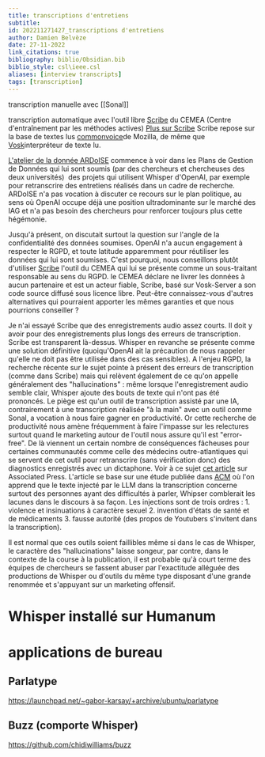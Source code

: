 ```yaml
---
title: transcriptions d'entretiens
subtitle:
id: 202211271427_transcriptions d'entretiens
author: Damien Belvèze
date: 27-11-2022
link_citations: true
bibliography: biblio/Obsidian.bib
biblio_style: csl\ieee.csl
aliases: [interview transcripts]
tags: [transcription]
---
```


transcription manuelle avec [[Sonal]]

transcription automatique avec l'outil libre [Scribe](https://scribe.cemea.org/) du CEMEA (Centre d'entraînement par les méthodes actives)
[Plus sur Scribe](https://cemea.asso.fr/salle-de-presse/la-presse-parle-des-cemea/un-logiciel-libre-100-cemea-rentre-au-sill-socle-interministeriel-de-logiciels-libres)
Scribe repose sur la base de textes lus [commonvoice](https://commonvoice.mozilla.org/fr)de Mozilla, de même que [Vosk](https://alphacephei.com/vosk/)interpréteur de texte lu. 

[L'atelier de la donnée ARDoISE](https://scienceouverte.univ-rennes.fr/atelier-rennais-de-la-donnee-information-et-soutien-aux-equipes-de-recherche "https://scienceouverte.univ-rennes.fr/atelier-rennais-de-la-donnee-information-et-soutien-aux-equipes-de-recherche") commence à voir dans les Plans de Gestion de Données qui lui sont soumis (par des chercheurs et chercheuses des deux universités)  des projets qui utilisent Whisper d'OpenAI, par exemple pour retranscrire des entretiens réalisés dans un cadre de recherche. ARDoISE n'a pas vocation à discuter ce recours sur le plan politique, au sens où OpenAI occupe déjà une position ultradominante sur le marché des IAG et n'a pas besoin des chercheurs pour renforcer toujours plus cette hégémonie. 

Jusqu'à présent, on discutait surtout la question sur l'angle de la confidentialité des données soumises. OpenAI n'a aucun engagement à respecter le RGPD, et toute latitude apparemment pour réutiliser les données qui lui sont soumises. C'est pourquoi, nous conseillons plutôt d'utiliser [Scribe](https://scribe.cemea.org/ "https://scribe.cemea.org/") l'outil du CEMEA qui lui se présente comme un sous-traitant responsable au sens du RGPD. le CEMEA déclare ne livrer les données à aucun partenaire et est un acteur fiable, Scribe, basé sur Vosk-Server a son code source diffusé sous licence libre. Peut-être connaissez-vous d'autres alternatives qui pourraient apporter les mêmes garanties et que nous pourrions conseiller ? 

Je n'ai essayé Scribe que des enregistrements audio assez courts. Il doit y avoir pour des enregistrements plus longs des erreurs de transcription. Scribe est transparent là-dessus. Whisper en revanche se présente comme une solution définitive (quoiqu'OpenAI ait la précaution de nous rappeler qu'elle ne doit pas être utilisée dans des cas sensibles). A l'enjeu RGPD, la recherche récente sur le sujet pointe à présent des erreurs de transcription (comme dans Scribe) mais qui relèvent également de ce qu'on appelle généralement des "hallucinations" : même lorsque l'enregistrement audio semble clair, Whisper ajoute des bouts de texte qui n'ont pas été prononcés. Le piège est qu'un outil de transcription assisté par une IA, contrairement à une transcription réalisée "à la main" avec un outil comme Sonal, a vocation à nous faire gagner en productivité. Or cette recherche de productivité nous amène fréquemment à faire l'impasse sur les relectures surtout quand le marketing autour de l'outil nous assure qu'il est "error-free". De là viennent un certain nombre de conséquences fâcheuses pour certaines communautés comme celle des médecins outre-atlantiques qui se servent de cet outil pour retranscrire (sans vérification donc) des diagnostics enregistrés avec un dictaphone. Voir à ce sujet [cet article](https://apnews.com/article/ai-artificial-intelligence-health-business-90020cdf5fa16c79ca2e5b6c4c9bbb14 "https://apnews.com/article/ai-artificial-intelligence-health-business-90020cdf5fa16c79ca2e5b6c4c9bbb14") sur Associated Press. L'article se base sur une étude publiée dans [ACM](https://dl.acm.org/doi/abs/10.1145/3630106.3658996 "https://dl.acm.org/doi/abs/10.1145/3630106.3658996") où l'on apprend que le texte injecté par le LLM dans la transcription concerne surtout des personnes ayant des difficultés à parler, Whipser comblerait les lacunes dans le discours à sa façon. Les injections sont de trois ordres : 1. violence et insinuations à caractère sexuel 2. invention d'états de santé et de médicaments 3. fausse autorité (des propos de Youtubers s'invitent dans la transcription). 

Il est normal que ces outils soient faillibles même si dans le cas de Whisper, le caractère des "hallucinations" laisse songeur, par contre, dans le contexte de la course à la publication, il est probable qu'à court terme des équipes de chercheurs se fassent abuser par l'exactitude alléguée des productions de Whisper ou d'outils du même type disposant d'une grande renommée et s'appuyant sur un marketing offensif.

# Whisper installé sur Humanum

# applications de bureau

## Parlatype

https://launchpad.net/~gabor-karsay/+archive/ubuntu/parlatype

## Buzz (comporte Whisper)

https://github.com/chidiwilliams/buzz




